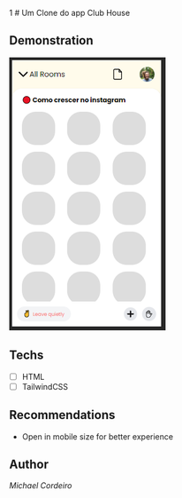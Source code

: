 1 # Um Clone do app Club House

## Demonstration
<img src="./assets/demonstracao.png" alt="exemplo"> 

## Techs 
* [ ] HTML
* [ ] TailwindCSS

## Recommendations
* Open in mobile size for better experience

## Author

*Michael Cordeiro*
 
